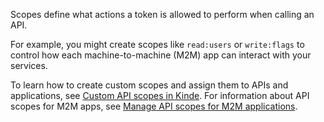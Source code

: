 
Scopes define what actions a token is allowed to perform when calling an API.

For example, you might create scopes like `read:users` or `write:flags` to control how each machine-to-machine (M2M) app can interact with your services.

To learn how to create custom scopes and assign them to APIs and applications, see [Custom API scopes in Kinde](https://docs.kinde.com/developer-tools/your-apis/custom-api-scopes/). For information about API scopes for M2M apps, see [Manage API scopes for M2M applications](/developer-tools/your-apis/api-scopes-m2m-applications/).
